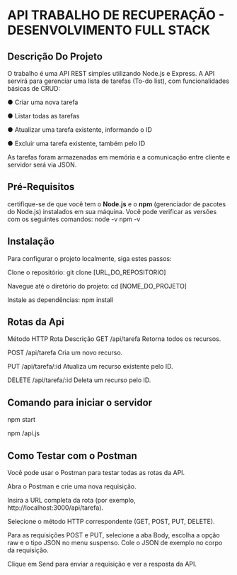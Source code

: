 # API TRABALHO DE RECUPERAÇÃO - DESENVOLVIMENTO FULL STACK 
## Descrição Do Projeto
O trabalho é uma API REST simples utilizando Node.js e Express.
A API servirá para gerenciar uma lista de tarefas (To-do list), com funcionalidades básicas
de CRUD:

● Criar uma nova tarefa

● Listar todas as tarefas

● Atualizar uma tarefa existente, informando o ID

● Excluir uma tarefa existente, também pelo ID

As tarefas foram armazenadas em memória e a comunicação entre cliente e servidor será via JSON.

## Pré-Requisitos
certifique-se de que você tem o **Node.js** e o **npm** (gerenciador de pacotes do Node.js) instalados em sua máquina. Você pode verificar as versões com os seguintes comandos:
node -v
npm -v



## Instalação
Para configurar o projeto localmente, siga estes passos:

Clone o repositório:
git clone [URL_DO_REPOSITORIO]

Navegue até o diretório do projeto:
cd [NOME_DO_PROJETO]

Instale as dependências:
npm install

## Rotas da Api 
Método HTTP	Rota	Descrição
 GET	/api/tarefa Retorna todos os recursos.

POST	/api/tarefa	Cria um novo recurso.

PUT	/api/tarefa/:id	Atualiza um recurso existente pelo ID.

DELETE	/api/tarefa/:id	Deleta um recurso pelo ID.


## Comando para iniciar o servidor
npm start 

npm /api.js

## Como Testar com o Postman
Você pode usar o Postman para testar todas as rotas da API.

Abra o Postman e crie uma nova requisição.

Insira a URL completa da rota (por exemplo, http://localhost:3000/api/tarefa).

Selecione o método HTTP correspondente (GET, POST, PUT, DELETE).

Para as requisições POST e PUT, selecione a aba Body, escolha a opção raw e o tipo JSON no menu suspenso. Cole o JSON de exemplo no corpo da requisição.

Clique em Send para enviar a requisição e ver a resposta da API.
